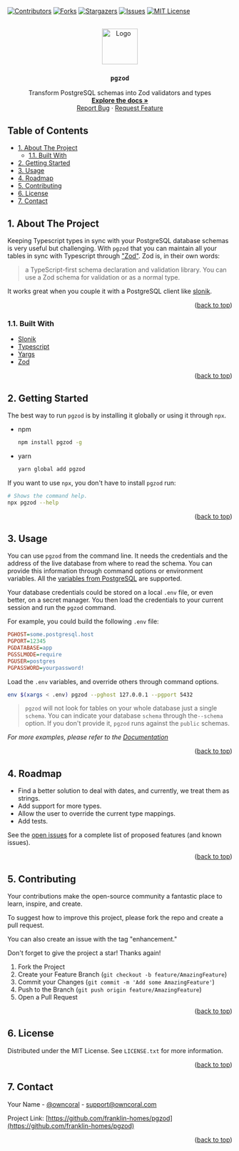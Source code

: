 <div id="top"></div>

[![Contributors][contributors-shield]][contributors-url]
[![Forks][forks-shield]][forks-url]
[![Stargazers][stars-shield]][stars-url]
[![Issues][issues-shield]][issues-url]
[![MIT License][license-shield]][license-url]



<!-- PROJECT LOGO -->
<br />
<div align="center">
  <a href="https://github.com/franklin-homes/pgzod">
    <img src="https://avatars.githubusercontent.com/u/76981916?s=200&v=4" alt="Logo" width="80" height="80">
  </a>

<h3 align="center"><code>pgzod</code></h3>

  <p align="center">
    Transform PostgreSQL schemas into Zod validators and types
    <br />
    <a href="https://franklin-homes.github.io/pgzod"><strong>Explore the docs »</strong></a>
    <!-- <br /> -->
    <br />
    <!-- <a href="https://github.com/franklin-homes/pgzod">View Demo</a> -->
    <!-- · -->
    <a href="https://github.com/franklin-homes/pgzod/issues">Report Bug</a>
    ·
    <a href="https://github.com/franklin-homes/pgzod/issues">Request Feature</a>
  </p>
</div>


<h2>Table of Contents</h2>

<!-- TABLE OF CONTENTS -->
- [1. About The Project](#1-about-the-project)
  - [1.1. Built With](#11-built-with)
- [2. Getting Started](#2-getting-started)
- [3. Usage](#3-usage)
- [4. Roadmap](#4-roadmap)
- [5. Contributing](#5-contributing)
- [6. License](#6-license)
- [7. Contact](#7-contact)

<!-- ABOUT THE PROJECT -->
## 1. About The Project

Keeping Typescript types in sync with your PostgreSQL database schemas is very useful but challenging.
With `pgzod` that you can maintain all your tables in sync with Typescript through
["Zod"][zod]. Zod is, in their own words:

> a TypeScript-first schema declaration and validation library. You can use a Zod schema for validation or as a normal type.

It works great when you couple it with a PostgreSQL client like [slonik][slonik].

<p align="right">(<a href="#top">back to top</a>)</p>

### 1.1. Built With

* [Slonik][slonik]
* [Typescript][typescript]
* [Yargs][yargs]
* [Zod][zod]

<p align="right">(<a href="#top">back to top</a>)</p>

<!-- GETTING STARTED -->
## 2. Getting Started

The best way to run `pgzod` is by installing it globally or using it through `npx`.

* npm
  ```sh
  npm install pgzod -g
  ```
* yarn
  ```sh
  yarn global add pgzod
  ```

If you want to use `npx`, you don't have to install `pgzod` run:

```sh
# Shows the command help.
npx pgzod --help
```

<p align="right">(<a href="#top">back to top</a>)</p>

<!-- USAGE EXAMPLES -->
## 3. Usage

You can use `pgzod` from the command line. It needs the credentials and the address of the live
database from where to read the schema. You can provide this information through command options or
environment variables. All the [variables from PostgreSQL][postgresql-env-vars] are supported.

Your database credentials could be stored on a local `.env` file, or even better, on a secret
manager. You then load the credentials to your current session and run the `pgzod` command.

For example, you could build the following `.env` file:

```ini
PGHOST=some.postgresql.host
PGPORT=12345
PGDATABASE=app
PGSSLMODE=require
PGUSER=postgres
PGPASSWORD=yourpassword!
```

Load the `.env` variables, and override others through command options.

```sh
env $(xargs < .env) pgzod --pghost 127.0.0.1 --pgport 5432
```

> `pgzod` will not look for tables on your whole database just a single `schema`. You can
> indicate your database `schema` through the`--schema` option. If you don't provide it, `pgzod`
> runs against the `public` schemas.

_For more examples, please refer to the [Documentation][docs]_

<p align="right">(<a href="#top">back to top</a>)</p>

<!-- ROADMAP -->
## 4. Roadmap

- Find a better solution to deal with dates, and currently, we treat them as strings.
- Add support for more types.
- Allow the user to override the current type mappings.
- Add tests.

See the [open issues](https://github.com/franklin-homes/pgzod/issues) for a complete list of proposed features (and known issues).

<p align="right">(<a href="#top">back to top</a>)</p>

<!-- CONTRIBUTING -->
## 5. Contributing

Your contributions make the open-source community a fantastic place to learn, inspire, and create.

To suggest how to improve this project, please fork the repo and create a pull request.

You can also create an issue with the tag "enhancement."

Don't forget to give the project a star! Thanks again!

1. Fork the Project
2. Create your Feature Branch (`git checkout -b feature/AmazingFeature`)
3. Commit your Changes (`git commit -m 'Add some AmazingFeature'`)
4. Push to the Branch (`git push origin feature/AmazingFeature`)
5. Open a Pull Request

<p align="right">(<a href="#top">back to top</a>)</p>

<!-- LICENSE -->
## 6. License

Distributed under the MIT License. See `LICENSE.txt` for more information.

<p align="right">(<a href="#top">back to top</a>)</p>

<!-- CONTACT -->
## 7. Contact

Your Name - [@owncoral](https://twitter.com/franklin-homes) - support@owncoral.com

Project Link: [https://github.com/franklin-homes/pgzod](https://github.com/franklin-homes/pgzod)

<p align="right">(<a href="#top">back to top</a>)</p>

<!-- MARKDOWN LINKS & IMAGES -->
<!-- https://www.markdownguide.org/basic-syntax/#reference-style-links -->
[contributors-shield]: https://img.shields.io/github/contributors/franklin-homes/pgzod.svg?style=for-the-badge
[contributors-url]: https://github.com/franklin-homes/pgzod/graphs/contributors
[docs]: https://github.com/franklin-homes/pgzod
[forks-shield]: https://img.shields.io/github/forks/franklin-homes/pgzod.svg?style=for-the-badge
[forks-url]: https://github.com/franklin-homes/pgzod/network/members
[issues-shield]: https://img.shields.io/github/issues/franklin-homes/pgzod.svg?style=for-the-badge
[issues-url]: https://github.com/franklin-homes/pgzod/issues
[license-shield]: https://img.shields.io/github/license/franklin-homes/pgzod.svg?style=for-the-badge
[license-url]: https://github.com/franklin-homes/pgzod/blob/master/LICENSE.txt
[linkedin-shield]: https://img.shields.io/badge/-LinkedIn-black.svg?style=for-the-badge&logo=linkedin&colorB=555
[postgresql-env-vars]: https://www.postgresql.org/docs/current/libpq-envars.html
[slonik]: https://www.npmjs.com/package/slonik
[stars-shield]: https://img.shields.io/github/stars/franklin-homes/pgzod.svg?style=for-the-badge
[stars-url]: https://github.com/franklin-homes/pgzod/stargazers
[typescript]: https://typescript.com
[yargs]: https://www.npmjs.com/package/yargs
[zod]: https://www.npmjs.com/package/zod
